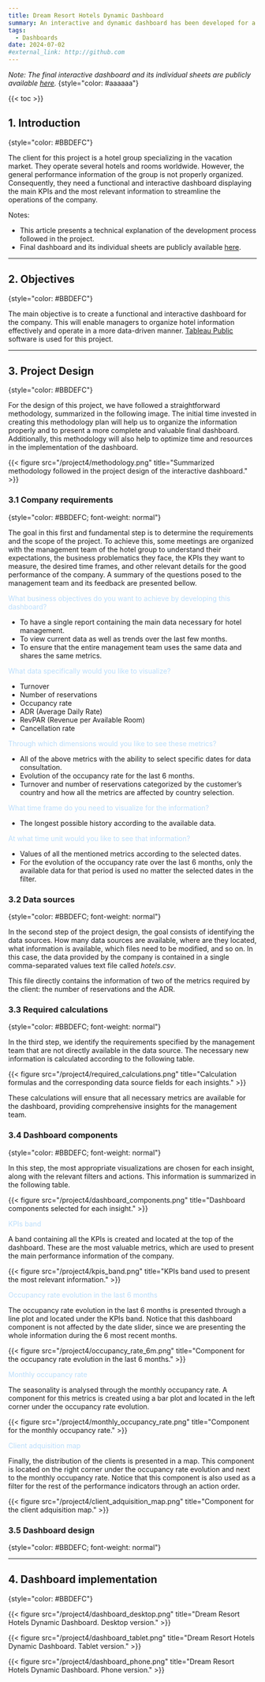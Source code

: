 ```yaml
---
title: Dream Resort Hotels Dynamic Dashboard
summary: An interactive and dynamic dashboard has been developed for a hotel group. The main KPIs, including turnover, ADR, number of reservations, occupancy rate, RevPAR, and cancellation rate, are visualized in the dashboard along with other relevant metrics.
tags:
  - Dashboards
date: 2024-07-02
#external_link: http://github.com
---
```

*Note: The final interactive dashboard and its individual sheets are publicly available [here](https://public.tableau.com/views/Dream_resort_hotels_dynamic_dashboard/Dashboard1?:language=es-ES&publish=yes&:sid=&:display_count=n&:origin=viz_share_link).*
{style="color: #aaaaaa"}

{{< toc >}}

## 1. Introduction
{style="color: #BBDEFC"}

The client for this project is a hotel group specializing in the vacation market. They operate several hotels and rooms worldwide. However, the general performance information of the group is not properly organized. Consequently, they need a functional and interactive dashboard displaying the main KPIs and the most relevant information to streamline the operations of the company.

Notes:

* This article presents a technical explanation of the development process followed in the project.
* Final dashboard and its individual sheets are publicly available [here](https://public.tableau.com/views/Dream_resort_hotels_dynamic_dashboard/Dashboard1?:language=es-ES&publish=yes&:sid=&:display_count=n&:origin=viz_share_link).

---

## 2. Objectives
{style="color: #BBDEFC"}

The main objective is to create a functional and interactive dashboard for the company. This will enable managers to organize hotel information effectively and operate in a more data-driven manner. [Tableau Public](https://public.tableau.com/app/discover) software is used for this project.

---

## 3. Project Design
{style="color: #BBDEFC"}

For the design of this project, we have followed a straightforward methodology, summarized in the following image. The initial time invested in creating this methodology plan will help us to organize the information properly and to present a more complete and valuable final dashboard. Additionally, this methodology will also help to optimize time and resources in the implementation of the dashboard.

{{< figure src="/project4/methodology.png" title="Summarized methodology followed in the project design of the interactive dashboard." >}}

### 3.1 Company requirements
{style="color: #BBDEFC; font-weight: normal"}

 The goal in this first and fundamental step is to determine the requirements and the scope of the project. To achieve this, some meetings are organized with the management team of the hotel group to understand their expectations, the business problematics they face, the KPIs they want to measure, the desired time frames, and other relevant details for the good performance of the company. A summary of the questions posed to the management team and its feedback are presented bellow.

<text style='color: #BBDEFC; font-weight: normal;'>What business objectives do you want to achieve by developing this dashboard?</text>

* To have a single report containing the main data necessary for hotel management.
* To view current data as well as trends over the last few months.
* To ensure that the entire management team uses the same data and shares the same metrics.

<text style='color: #BBDEFC; font-weight: normal;'>What data specifically would you like to visualize?</text>

* Turnover
* Number of reservations
* Occupancy rate
* ADR (Average Daily Rate)
* RevPAR (Revenue per Available Room)
* Cancellation rate

<text style='color: #BBDEFC; font-weight: normal;'>Through which dimensions would you like to see these metrics?</text>

* All of the above metrics with the ability to select specific dates for data consultation.
* Evolution of the occupancy rate for the last 6 months.
* Turnover and number of reservations categorized by the customer’s country and how all the metrics are affected by country selection.

<text style='color: #BBDEFC; font-weight: normal;'>What time frame do you need to visualize for the information?</text>

* The longest possible history according to the available data.

<text style='color: #BBDEFC; font-weight: normal;'>At what time unit would you like to see that information?</text>

* Values of all the mentioned metrics according to the selected dates.
* For the evolution of the occupancy rate over the last 6 months, only the available data for that period is used no matter the selected dates in the filter.


### 3.2 Data sources
{style="color: #BBDEFC; font-weight: normal"}

In the second step of the project design, the goal consists of identifying the data sources. How many data sources are available, where are they located, what information is available, which files need to be modified, and so on. In this case, the data provided by the company is contained in a single comma-separated values text file called *hotels.csv*.

This file directly contains the information of two of the metrics required by the client: the number of reservations and the ADR.

### 3.3 Required calculations
{style="color: #BBDEFC; font-weight: normal"}

In the third step, we identify the requirements specified by the management team that are not directly available in the data source. The necessary new information is calculated according to the following table.

{{< figure src="/project4/required_calculations.png" title="Calculation formulas and the corresponding data source fields for each insights." >}}

These calculations will ensure that all necessary metrics are available for the dashboard, providing comprehensive insights for the management team.


### 3.4 Dashboard components
{style="color: #BBDEFC; font-weight: normal"}

In this step, the most appropriate visualizations are chosen for each insight, along with the relevant filters and actions. This information is summarized in the following table.

{{< figure src="/project4/dashboard_components.png" title="Dashboard components selected for each insight." >}}

<text style='color: #BBDEFC; font-weight: normal;'>KPIs band</text>

A band containing all the KPIs is created and located at the top of the dashboard. These are the most valuable metrics, which are used to present the main performance information of the company.

{{< figure src="/project4/kpis_band.png" title="KPIs band used to present the most relevant information." >}}

<text style='color: #BBDEFC; font-weight: normal;'>Occupancy rate evolution in the last 6 months</text>

The occupancy rate evolution in the last 6 months is presented through a line plot and located under the KPIs band. Notice that this dashboard component is not affected by the date slider, since we are presenting the whole information during the 6 most recent months.

{{< figure src="/project4/occupancy_rate_6m.png" title="Component for the occupancy rate evolution in the last 6 months." >}}

<text style='color: #BBDEFC; font-weight: normal;'>Monthly occupancy rate</text>

The seasonality is analysed through the monthly occupancy rate. A component for this metrics is created using a bar plot and located in the left corner under the occupancy rate evolution.

{{< figure src="/project4/monthly_occupancy_rate.png" title="Component for the monthly occupancy rate." >}}

<text style='color: #BBDEFC; font-weight: normal;'>Client adquisition map</text>

Finally, the distribution of the clients is presented in a map. This component is located on the right corner under the occupancy rate evolution and next to the monthly occupancy rate. Notice that this component is also used as a filter for the rest of the performance indicators through an action order.

{{< figure src="/project4/client_adquisition_map.png" title="Component for the client adquisition map." >}}


### 3.5 Dashboard design
{style="color: #BBDEFC; font-weight: normal"}


---

## 4. Dashboard implementation
{style="color: #BBDEFC"}



{{< figure src="/project4/dashboard_desktop.png" title="Dream Resort Hotels Dynamic Dashboard. Desktop version." >}}

{{< figure src="/project4/dashboard_tablet.png" title="Dream Resort Hotels Dynamic Dashboard. Tablet version." >}}

{{< figure src="/project4/dashboard_phone.png" title="Dream Resort Hotels Dynamic Dashboard. Phone version." >}}


